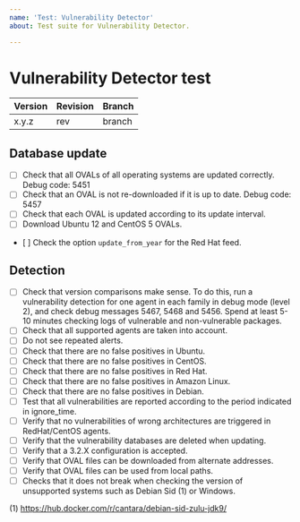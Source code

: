 ```yaml
---
name: 'Test: Vulnerability Detector'
about: Test suite for Vulnerability Detector.

---
```


# Vulnerability Detector test

| Version | Revision | Branch |
| --- | --- | --- |
| x.y.z | rev | branch |

## Database update

- [ ] Check that all OVALs of all operating systems are updated correctly. Debug code: 5451
- [ ] Check that an OVAL is not re-downloaded if it is up to date. Debug code: 5457
- [ ] Check that each OVAL is updated according to its update interval.
- [ ] Download Ubuntu 12 and CentOS 5 OVALs.
- [ ] Check the option `update_from_year` for the Red Hat feed.

## Detection

- [ ] Check that version comparisons make sense. To do this, run a vulnerability detection for one agent in each family in debug mode (level 2), and check debug messages 5467, 5468 and 5456.
Spend at least 5-10 minutes checking logs of vulnerable and non-vulnerable packages.
- [ ] Check that all supported agents are taken into account.
- [ ] Do not see repeated alerts.
- [ ] Check that there are no false positives in Ubuntu.
- [ ] Check that there are no false positives in CentOS.
- [ ] Check that there are no false positives in Red Hat.
- [ ] Check that there are no false positives in Amazon Linux.
- [ ] Check that there are no false positives in Debian.
- [ ] Test that all vulnerabilities are reported according to the period indicated in ignore_time.
- [ ] Verify that no vulnerabilities of wrong architectures are triggered in RedHat/CentOS agents.
- [ ] Verify that the vulnerability databases are deleted when updating.
- [ ] Verify that a 3.2.X configuration is accepted.
- [ ] Verify that OVAL files can be downloaded from alternate addresses.
- [ ] Verify that OVAL files can be used from local paths.
- [ ] Checks that it does not break when checking the version of unsupported systems such as Debian Sid (1) or Windows.

(1) https://hub.docker.com/r/cantara/debian-sid-zulu-jdk9/
